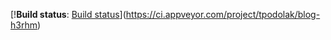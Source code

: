 [!**Build status**: [Build status](https://ci.appveyor.com/api/projects/status/5e9oyamh2exqgaw8?svg=true)](https://ci.appveyor.com/project/tpodolak/blog-h3rhm)
